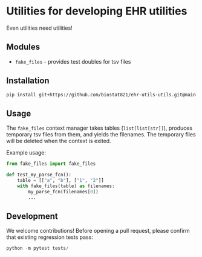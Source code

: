 # Utilities for developing EHR utilities

Even utilities need utilities!

## Modules

* `fake_files` - provides test doubles for tsv files

## Installation

```bash
pip install git+https://github.com/biostat821/ehr-utils-utils.git@main
```

## Usage

The `fake_files` context manager takes tables (`list[list[str]]`), produces temporary tsv files from them, and yields the filenames. The temporary files will be deleted when the context is exited. 

Example usage:
```python
from fake_files import fake_files

def test_my_parse_fcn():
    table = [["a", "b"], ["1", "2"]]
    with fake_files(table) as filenames:
        my_parse_fcn(filenames[0])
        ...
```

## Development

We welcome contributions! Before opening a pull request, please confirm that existing regression tests pass:

```python
python -m pytest tests/
```
